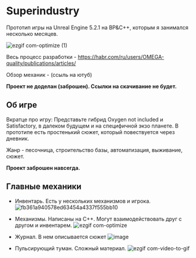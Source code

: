 # Superindustry
Прототип игры на Unreal Engine 5.2.1 на BP&C++, которым я занимался несколько месяцев. 

![ezgif com-optimize (1)](https://github.com/KachesovVadim/Superindustry/assets/142095950/f4c364b7-ea4b-449b-b6d4-16b124c61c4d)

Весь процесс разработки - https://habr.com/ru/users/OMEGA-quality/publications/articles/

Обзор механик - (ссыль на ютуб)

**Проект не доделан (заброшен). Ссылки на скачивание не будет.**

## Об игре

Вкратце про игру: Представьте гибрид Oxygen not included и Satisfactory, в далеком будущем и на специфичной экзо планете. В прототипе есть простенький сюжет, который повествуется через дневник. 

Жанр - песочница, строительство базы, автоматизация, выживание, сюжет.

**Проект заброшен навсегда.**

## Главные механики

- Инвентарь. Есть у нескольких механизмов и игрока.
![fb361a940578ed63454a4337f555bb10](https://github.com/KachesovVadim/Superindustry/assets/142095950/8e4c95b3-bd80-4619-ab73-c985303209ed)

- Механизмы. Написаны на C++. Могут взаимодействовать друг с другом и инвентарем.
![ezgif com-optimize](https://github.com/KachesovVadim/Superindustry/assets/142095950/2fc95ba6-d019-49ed-92bc-0e0cbfe39096)

- Журнал. В нем описывается сюжет
![image](https://github.com/KachesovVadim/Superindustry/assets/142095950/02ff3d78-256b-4c53-bed8-cf0026931e01)
  
- Пульсирующий туман. Сложный материал.
![ezgif com-video-to-gif](https://github.com/KachesovVadim/Superindustry/assets/142095950/e0361034-55ed-4a03-b4ff-e61d79da830a)

